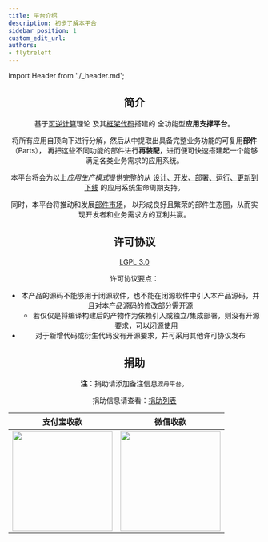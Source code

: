 ```yaml
---
title: 平台介绍
description: 初步了解本平台
sidebar_position: 1
custom_edit_url:
authors:
- flytreleft
---
```


import Header from './_header.md';

<Header />

## 简介

基于[可逆计算](https://zhuanlan.zhihu.com/p/64004026)理论
及其[框架代码](https://github.com/entropy-cloud/nop-entropy)搭建的
全功能型**应用支撑平台**。

将所有应用自顶向下进行分解，然后从中提取出具备完整业务功能的可复用**部件**（Parts），
再把这些不同功能的部件进行**再装配**，进而便可快速搭建起一个能够满足各类业务需求的应用系统。

本平台将会为以上*应用生产模式*提供完整的从 <u>设计、开发、部署、运行、更新到下线</u>
的应用系统生命周期支持。

同时，本平台将推动和发展[部件市场](https://market.duzhou.crazydan.io)，
以形成良好且繁荣的部件生态圈，从而实现开发者和业务需求方的互利共赢。

## 许可协议

[LGPL 3.0](https://www.gnu.org/licenses/lgpl-3.0.txt)

许可协议要点：
- 本产品的源码不能够用于闭源软件，也不能在闭源软件中引入本产品源码，并且对本产品源码的修改部分需开源
  - 若仅仅是将编译构建后的产物作为依赖引入或独立/集成部署，则没有开源要求，可以闭源使用
- 对于新增代码或衍生代码没有开源要求，并可采用其他许可协议发布

## 捐助

**注**：捐助请添加备注信息`渡舟平台`。

捐助信息请查看：[捐助列表](/docs/donates)

| 支付宝收款 | 微信收款 |
| -- | -- |
| <img src="/img/donate/alipay.jpg" width="200px"/> | <img src="/img/donate/wechat.png" width="200px"/> |
